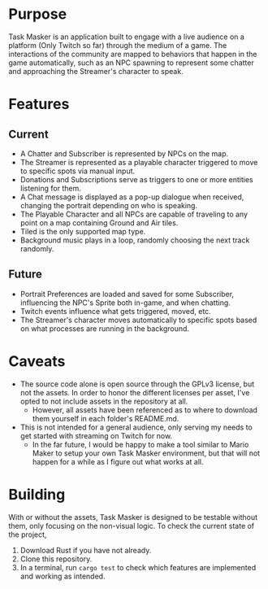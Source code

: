 # Purpose
Task Masker is an application built to engage with a live audience on a platform (Only Twitch so far) through the medium of a game. The interactions of the community are mapped to behaviors that happen in the game automatically, such as an NPC spawning to represent some chatter and approaching the Streamer's character to speak.

# Features
## Current
- A Chatter and Subscriber is represented by NPCs on the map.
- The Streamer is represented as a playable character triggered to move to specific spots via manual input.
- Donations and Subscriptions serve as triggers to one or more entities listening for them.
- A Chat message is displayed as a pop-up dialogue when received, changing the portrait depending on who is speaking.
- The Playable Character and all NPCs are capable of traveling to any point on a map containing Ground and Air tiles.
- Tiled is the only supported map type.
- Background music plays in a loop, randomly choosing the next track randomly.

## Future
- Portrait Preferences are loaded and saved for some Subscriber, influencing the NPC's Sprite both in-game, and when chatting.
- Twitch events influence what gets triggered, moved, etc.
- The Streamer's character moves automatically to specific spots based on what processes are running in the background.

# Caveats
- The source code alone is open source through the GPLv3 license, but not the assets. In order to honor the different licenses per asset, I've opted to not include assets in the repository at all.
    - However, all assets have been referenced as to where to download them yourself in each folder's README.md.
- This is not intended for a general audience, only serving my needs to get started with streaming on Twitch for now.
    - In the far future, I would be happy to make a tool similar to Mario Maker to setup your own Task Masker environment, but that will not happen for a while as I figure out what works at all.

# Building
With or without the assets, Task Masker is designed to be testable without them, only focusing on the non-visual logic. To check the current state of the project,
1. Download Rust if you have not already.
2. Clone this repository.
3. In a terminal, run `cargo test` to check which features are implemented and working as intended.
